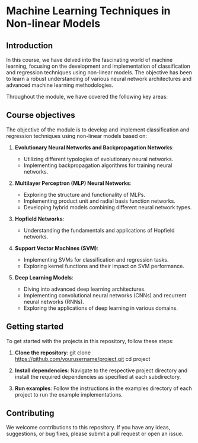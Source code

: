 # Machine Learning Techniques in Non-linear Models

## Introduction
In this course, we have delved into the fascinating world of machine learning, focusing on the development and implementation of classification and regression techniques using non-linear models. The objective has been to learn a robust understanding of various neural network architectures and advanced machine learning methodologies.

Throughout the module, we have covered the following key areas:

## Course objectives

The objective of the module is to develop and implement classification and regression techniques using non-linear models based on:

1. **Evolutionary Neural Networks and Backpropagation Networks**:
   - Utilizing different typologies of evolutionary neural networks.
   - Implementing backpropagation algorithms for training neural networks.

2. **Multilayer Perceptron (MLP) Neural Networks**:
   - Exploring the structure and functionality of MLPs.
   - Implementing product unit and radial basis function networks.
   - Developing hybrid models combining different neural network types.

3. **Hopfield Networks**:
   - Understanding the fundamentals and applications of Hopfield networks.

4. **Support Vector Machines (SVM)**:
   - Implementing SVMs for classification and regression tasks.
   - Exploring kernel functions and their impact on SVM performance.

5. **Deep Learning Models**:
   - Diving into advanced deep learning architectures.
   - Implementing convolutional neural networks (CNNs) and recurrent neural networks (RNNs).
   - Exploring the applications of deep learning in various domains.


## Getting started

To get started with the projects in this repository, follow these steps:

1. **Clone the repository**:
   git clone https://github.com/yourusername/project.git
   cd project

2. **Install dependencies**:
Navigate to the respective project directory and install the required dependencies as specified at each subdirectory.

3. **Run examples**:
Follow the instructions in the examples directory of each project to run the example implementations.

## Contributing
We welcome contributions to this repository. If you have any ideas, suggestions, or bug fixes, please submit a pull request or open an issue.